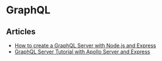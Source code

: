 # GraphQL

## Articles

- [How to create a GraphQL Server with Node.js and Express](https://flaviocopes.com/graphql-node-express/)
- [GraphQL Server Tutorial with Apollo Server and Express](https://www.robinwieruch.de/graphql-apollo-server-tutorial)
